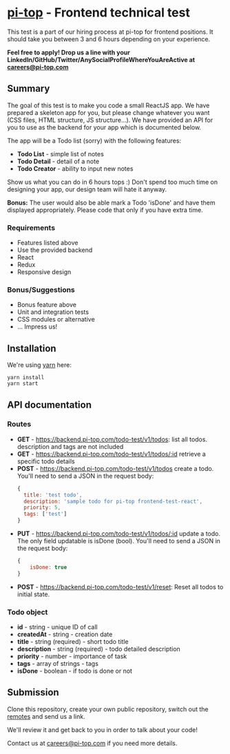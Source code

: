 # [pi-top](https://pi-top.com) - Frontend technical test

This test is a part of our hiring process at pi-top for frontend positions. It should take you between 3 and 6 hours depending on your experience.

**Feel free to apply! Drop us a line with your LinkedIn/GitHub/Twitter/AnySocialProfileWhereYouAreActive at careers@pi-top.com**

## Summary

The goal of this test is to make you code a small ReactJS app. We have prepared a skeleton app for you, but please change whatever you want (CSS files, HTML structure, JS structure...). We have provided an API for you to use as the backend for your app which is documented below.

The app will be a Todo list (sorry) with the following features:

- **Todo List** - simple list of notes
- **Todo Detail** - detail of a note
- **Todo Creator** - ability to input new notes

Show us what you can do in 6 hours tops :) Don't spend too much time on designing your app, our design team will hate it anyway.

**Bonus:** The user would also be able mark a Todo 'isDone' and have them displayed appropriately. Please code that only if you have extra time.

### Requirements

- Features listed above
- Use the provided backend
- React
- Redux
- Responsive design

### Bonus/Suggestions

- Bonus feature above
- Unit and integration tests
- CSS modules or alternative
- ... Impress us!

## Installation

We're using [yarn](https://yarnpkg.com) here:

```text
yarn install
yarn start
```

## API documentation

### Routes

- **GET** - https://backend.pi-top.com/todo-test/v1/todos: list all todos. description and tags are not included
- **GET** - https://backend.pi-top.com/todo-test/v1/todos/:id retrieve a specific todo details
- **POST** - https://backend.pi-top.com/todo-test/v1/todos create a todo. You'll need to send a JSON in the request body:
    ```javascript
    {
      title: 'test todo',
      description: 'sample todo for pi-top frontend-test-react',
      priority: 5,
      tags: ['test']
    }
    ```
- **PUT** - https://backend.pi-top.com/todo-test/v1/todos/:id update a todo. The only field updatable is isDone (bool). You'll need to send a JSON in the request body:
    ```javascript
    {
        isDone: true
    }
    ```
- **POST** - https://backend.pi-top.com/todo-test/v1/reset: Reset all todos to initial state.

### Todo object

- **id** - string - unique ID of call
- **createdAt** - string - creation date
- **title** - string (required) - short todo title
- **description** - string (required) - todo detailed description
- **priority** - number - importance of task
- **tags** - array of strings - tags
- **isDone** - boolean - if todo is done or not

## Submission

Clone this repository, create your own public repository, switch out the [remotes](https://git-scm.com/book/en/v2/Git-Basics-Working-with-Remotes) and send us a link.

We'll review it and get back to you in order to talk about your code!

Contact us at careers@pi-top.com if you need more details.
